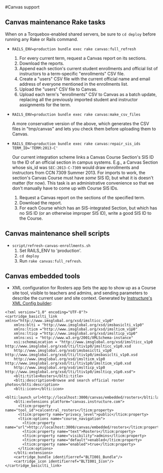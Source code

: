 #Canvas support

## Canvas maintenance Rake tasks

When on a Torquebox-enabled shared servers, be sure to `cd deploy` before running any Rake or Rails command.

* `RAILS_ENV=production bundle exec rake canvas:full_refresh`
    1. For every current term, request a Canvas report on its sections.
    2. Download the reports.
    3. Append each section's current student enrollments and official list of instructors to a term-specific "enrollments" CSV file.
    4. Create a "users" CSV file with the current official name and email address of everyone mentioned in the enrollments list.
    5. Upload the "users" CSV file to Canvas.
    6. Upload each term's "enrollments" CSV to Canvas as a batch update, replacing all the previously imported student and instructor assignments for the term.
* `RAILS_ENV=production bundle exec rake canvas:make_csv_files`

    A more conservative version of the above, which generates the CSV files in "tmp/canvas" and lets you check them before uploading them to Canvas.
* `RAILS_ENV=production bundle exec rake canvas:repair_sis_ids TERM_ID='TERM:2013-C'`

    Our current integration scheme links a Canvas Course Section's SIS ID to the ID of an official section in campus systems. E.g., a Canvas Section whose sis_id was `SEC:2013-C-7309` would draw enrollments and instructors from CCN 7309 Summer 2013. For imports to work, the section's Canvas Course must have _some_ SIS ID, but what it is doesn't matter (for now). This task is an administrative convenience so that we don't manually have to come up with Course SIS IDs.
    1. Request a Canvas report on the sections of the specified term.
    2. Download the report.
    3. For each Course which has an SIS-integrated Section, but which has no SIS ID (or an otherwise improper SIS ID), write a good SIS ID to the Course.

## Canvas maintenance shell scripts

* `script/refresh-canvas-enrollments.sh`
    1. Set RAILS_ENV to 'production'.
    2. `cd deploy`
    2. Run `rake canvas:full_refresh`.

## Canvas embedded tools

* XML configuration for Rosters app
Sets the app to show up as a Course site tool, visible to teachers and admins, and sending parameters to describe the current user and site context. Generated by [Instructure's XML Config builder](http://www.edu-apps.org/build_xml.html):

```
<?xml version="1.0" encoding="UTF-8"?>
<cartridge_basiclti_link xmlns="http://www.imsglobal.org/xsd/imslticc_v1p0"
    xmlns:blti = "http://www.imsglobal.org/xsd/imsbasiclti_v1p0"
    xmlns:lticm ="http://www.imsglobal.org/xsd/imslticm_v1p0"
    xmlns:lticp ="http://www.imsglobal.org/xsd/imslticp_v1p0"
    xmlns:xsi = "http://www.w3.org/2001/XMLSchema-instance"
    xsi:schemaLocation = "http://www.imsglobal.org/xsd/imslticc_v1p0 http://www.imsglobal.org/xsd/lti/ltiv1p0/imslticc_v1p0.xsd
    http://www.imsglobal.org/xsd/imsbasiclti_v1p0 http://www.imsglobal.org/xsd/lti/ltiv1p0/imsbasiclti_v1p0.xsd
    http://www.imsglobal.org/xsd/imslticm_v1p0 http://www.imsglobal.org/xsd/lti/ltiv1p0/imslticm_v1p0.xsd
    http://www.imsglobal.org/xsd/imslticp_v1p0 http://www.imsglobal.org/xsd/lti/ltiv1p0/imslticp_v1p0.xsd">
    <blti:title>Rosters</blti:title>
    <blti:description>Browse and search official roster photos</blti:description>
    <blti:icon></blti:icon>
    <blti:launch_url>http://localhost:3000/canvas/embedded/rosters</blti:launch_url>
    <blti:extensions platform="canvas.instructure.com">
      <lticm:property name="tool_id">calcentral_rosters</lticm:property>
      <lticm:property name="privacy_level">public</lticm:property>
      <lticm:options name="course_navigation">
        <lticm:property name="url">http://localhost:3000/canvas/embedded/rosters</lticm:property>
        <lticm:property name="text">Rosters</lticm:property>
        <lticm:property name="visibility">admins</lticm:property>
        <lticm:property name="default">enabled</lticm:property>
        <lticm:property name="enabled">true</lticm:property>
      </lticm:options>
    </blti:extensions>
    <cartridge_bundle identifierref="BLTI001_Bundle"/>
    <cartridge_icon identifierref="BLTI001_Icon"/>
</cartridge_basiclti_link>
```

